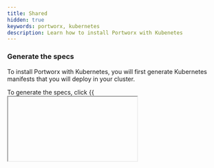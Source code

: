 ```yaml
---
title: Shared
hidden: true
keywords: portworx, kubernetes
description: Learn how to install Portworx with Kubenetes
---
```

### Generate the specs

To install Portworx with Kubernetes, you will first generate Kubernetes manifests that you will deploy in your cluster.

To generate the specs, click {{<iframe url="https://install.portworx.com/1.7" text="Generating the Portworx specs.">}}

{{<info>}}Portworx can also be installed using it's helm chart by following instructions [here](/portworx-install-with-kubernetes/install-px-helm). The above method is recommended over helm as the wizard will guide you based on your environment.{{</info>}}
